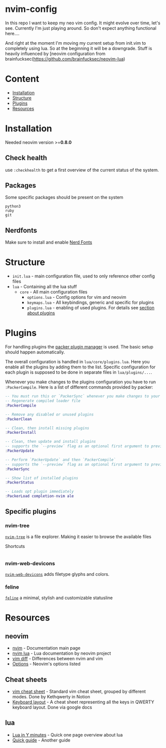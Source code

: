 # nvim-config

In this repo I want to keep my neo vim config.
It might evolve over time, let's see.
Currently I'm just playing around. So don't expect
anything functional here....

And right at the moment I'm moving my current setup from 
init.vim to completely using lua. So at the beginning
it will be a downgrade. Stuff is heavily influenced by
[neovim configuration from brainfucksec(https://github.com/brainfucksec/neovim-lua)


# Content

* [Installation](#installation)
* [Structure](#structure)
* [Plugins](#plugins)
* [Resources](#resources)


# Installation

Needed neovim version >=**0.8.0**

## Check health

use `:checkhealth` to get a first overview of the current status of the system.

## Packages

Some specific packages should be present on the system

```
python3
ruby
git
```
## Nerdfonts

Make sure to install and enable [Nerd Fonts](https://www.nerdfonts.com/)

# Structure

* `init.lua` - main configuration file, used to only reference other config files
* `lua` - Containing all the lua stuff
  * `core` - All main configuration files
    * `options.lua` - Config options for vim and neovim
    * `keymaps.lua` - All keybindings, generic and specific for plugins
    * `plugins.lua` - enabling of used plugins. For details see [section about plugins](#plugins)

# Plugins

For handling plugins the [packer plugin manager](https://github.com/wbthomason/packer.nvim) is used.
The basic setup should happen automatically.

The overall configuration is handled in `lua/core/plugins.lua`. Here you enable all the plugins by adding them to the list. Specific configuration for each plugin is supposed to be done in separate files in `lua/plugins/...`.

Whenever you make changes to the plugins configuration you have to run `:PackerCompile`. 
Here is a list of different commands provided by packer:

```lua
-- You must run this or `PackerSync` whenever you make changes to your plugin configuration
-- Regenerate compiled loader file
:PackerCompile

-- Remove any disabled or unused plugins
:PackerClean

-- Clean, then install missing plugins
:PackerInstall

-- Clean, then update and install plugins
-- supports the `--preview` flag as an optional first argument to preview updates
:PackerUpdate

-- Perform `PackerUpdate` and then `PackerCompile`
-- supports the `--preview` flag as an optional first argument to preview updates
:PackerSync

-- Show list of installed plugins
:PackerStatus

-- Loads opt plugin immediately
:PackerLoad completion-nvim ale
```

## Specific plugins

### nvim-tree

[`nvim-tree`](https://github.com/nvim-tree/nvim-tree.lua) is a file explorer. 
Making it easier to browse the available files

Shortcuts

```
```

### nvim-web-devicons

[`nvim-web-devicons`](https://github.com/nvim-tree/nvim-web-devicons) adds filetype glyphs and colors.

### feline

[`feline`](https://github.com/feline-nvim/feline.nvim) a minimal, stylish and customizable statusline

# Resources

## neovim

* [nvim](https://neovim.io/doc/user/index.html) - Documentation main page
* [nvim lua](https://neovim.io/doc/user/lua.html) - Lua documentation by neovim project
* [vim diff](https://neovim.io/doc/user/vim_diff.html) - Differences between nvim and vim
* [Options](https://neovim.io/doc/user/options.html#option-summary) - Neovim's options listed 

## Cheat sheets

* [vim cheat sheet](https://deep-filament-1f1.notion.site/Vim-c4d0e6bcf35b45cbb9d24d9eebd19d71) - Standard vim cheat sheet, grouped by different modes. Done by Kethqwerty in Notion
* [Keyboard layout](https://docs.google.com/spreadsheets/d/15k_UgeY0C3j8tVQnR2hD_kNljB1AApG3x3gYrKtUAlw/edit#gid=1082709605) - A cheat sheet representing all the keys in QWERTY keyboard layout. Done via google docs

## lua

* [Lua in Y minutes](https://learnxinyminutes.com/docs/lua/) - Quick one page overview about lua
* [Quick guide](https://github.com/medwatt/Notes/blob/main/Lua/Lua_Quick_Guide.ipynb) - Another guide 

